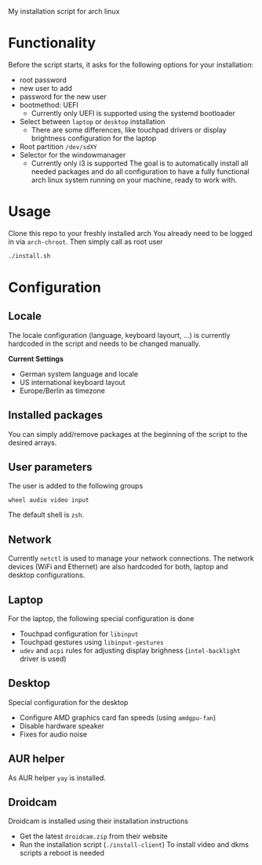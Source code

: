 My installation script for arch linux

# Functionality
Before the script starts, it asks for the following options for your installation:
* root password
* new user to add
* password for the new user
* bootmethod: UEFI
    * Currently only UEFI is supported using the systemd bootloader
* Select between `laptop` or `desktop` installation
    * There are some differences, like touchpad drivers or display brightness configuration for the laptop
* Root partition `/dev/sdXY`
* Selector for the windowmanager
    * Currently only i3 is supported
The goal is to automatically install all needed packages and do all configuration to have a fully functional arch linux system running on your machine, ready to work with.

# Usage
Clone this repo to your freshly installed arch
 You already need to be logged in via `arch-chroot`.
Then simply call as root user
```sh
./install.sh
```

# Configuration
## Locale
The locale configuration (language, keyboard layourt, ...) is currently hardcoded in the script and needs to be changed manually.

**Current Settings**
* German system language and locale
* US international keyboard layout
* Europe/Berlin as timezone

## Installed packages
You can simply add/remove packages at the beginning of the script to the desired arrays.

## User parameters
The user is added to the following groups
```
wheel audio video input
```
The default shell is `zsh`.

## Network
Currently `netctl` is used to manage your network connections.
The network devices (WiFi and Ethernet) are also hardcoded for both, laptop and desktop configurations.

## Laptop
For the laptop, the following special configuration is done
* Touchpad configuration for `libinput`
* Touchpad gestures using `libinput-gestures`
* `udev` and `acpi` rules for adjusting display brighness (`intel-backlight` driver is used)

## Desktop
Special configuration for the desktop
* Configure AMD graphics card fan speeds (using `amdgpu-fan`)
* Disable hardware speaker
* Fixes for audio noise

## AUR helper
As AUR helper `yay` is installed.

## Droidcam
Droidcam is installed using their installation instructions
* Get the latest `droidcam.zip` from their website
* Run the installation script (`./install-client`)
To install video and dkms scripts a reboot is needed

